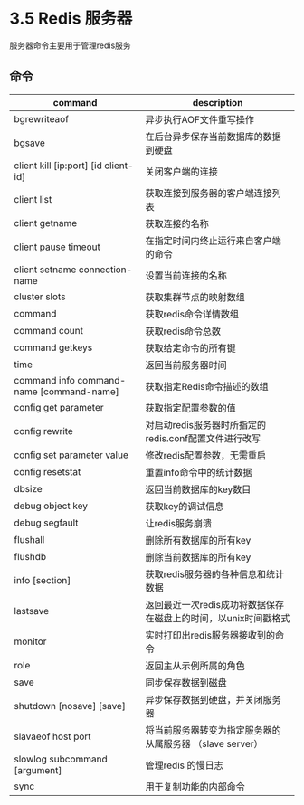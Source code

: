 # 3.5 Redis 服务器

服务器命令主要用于管理redis服务

## 命令

| command                                  | description                                                  |
| ---------------------------------------- | ------------------------------------------------------------ |
| bgrewriteaof                             | 异步执行AOF文件重写操作                                      |
| bgsave                                   | 在后台异步保存当前数据库的数据到硬盘                         |
| client kill [ip:port] [id client-id]     | 关闭客户端的连接                                             |
| client list                              | 获取连接到服务器的客户端连接列表                             |
| client getname                           | 获取连接的名称                                               |
| client pause timeout                     | 在指定时间内终止运行来自客户端的命令                         |
| client setname connection-name           | 设置当前连接的名称                                           |
| cluster slots                            | 获取集群节点的映射数组                                       |
| command                                  | 获取redis命令详情数组                                        |
| command count                            | 获取redis命令总数                                            |
| command getkeys                          | 获取给定命令的所有键                                         |
| time                                     | 返回当前服务器时间                                           |
| command info command-name [command-name] | 获取指定Redis命令描述的数组                                  |
| config get parameter                     | 获取指定配置参数的值                                         |
| config rewrite                           | 对启动redis服务器时所指定的redis.conf配置文件进行改写        |
| config set parameter value               | 修改redis配置参数，无需重启                                  |
| config resetstat                         | 重置info命令中的统计数据                                     |
| dbsize                                   | 返回当前数据库的key数目                                      |
| debug object key                         | 获取key的调试信息                                            |
| debug segfault                           | 让redis服务崩溃                                              |
| flushall                                 | 删除所有数据库的所有key                                      |
| flushdb                                  | 删除当前数据库的所有key                                      |
| info [section]                           | 获取redis服务器的各种信息和统计数据                          |
| lastsave                                 | 返回最近一次redis成功将数据保存在磁盘上的时间，以unix时间戳格式 |
| monitor                                  | 实时打印出redis服务器接收到的命令                            |
| role                                     | 返回主从示例所属的角色                                       |
| save                                     | 同步保存数据到磁盘                                           |
| shutdown [nosave] [save]                 | 异步保存数据到硬盘，并关闭服务器                             |
| slavaeof host port                       | 将当前服务器转变为指定服务器的从属服务器 （slave server）    |
| slowlog subcommand [argument]            | 管理redis 的慢日志                                           |
| sync                                     | 用于复制功能的内部命令                                       |
